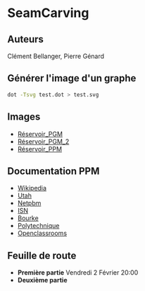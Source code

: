 # SeamCarving

## Auteurs
Clément Bellanger, Pierre Génard

## Générer l'image d'un graphe
```bash
dot -Tsvg test.dot > test.svg
```

## Images
- [Réservoir_PGM](http://igm.univ-mlv.fr/~incerti/IMAGES/PGM.htm)
- [Réservoir_PGM_2](http://people.sc.fsu.edu/~jburkardt/data/pgma/)
- [Réservoir_PPM](http://igm.univ-mlv.fr/~incerti/IMAGES/PPM.htm)

## Documentation PPM
- [Wikipedia](https://fr.wikipedia.org/wiki/Portable_pixmap)
- [Utah](http://www.eng.utah.edu/~cs5610/ppm.html)
- [Netpbm](http://netpbm.sourceforge.net/doc/ppm.html)
- [ISN](http://www.info-isn.fr/Mini%20projet%20image.pdf)
- [Bourke](http://paulbourke.net/dataformats/ppm/)
- [Polytechnique](https://www.enseignement.polytechnique.fr/informatique/profs/Philippe.Chassignet/PGM/index.html)
- [Openclassrooms](https://openclassrooms.com/forum/sujet/lecture-et-modification-d-une-image-ppm-73883)

## Feuille de route
- **Première partie** Vendredi 2 Février 20:00
- **Deuxième partie**

